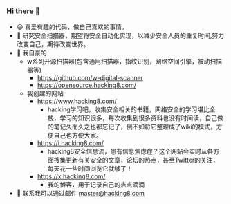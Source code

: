 ### Hi there 👋

<!--
**boy-hack/boy-hack** is a ✨ _special_ ✨ repository because its `README.md` (this file) appears on your GitHub profile.

Here are some ideas to get you started:

- 🔭 I’m currently working on ...
- 🌱 I’m currently learning ...
- 👯 I’m looking to collaborate on ...
- 🤔 I’m looking for help with ...
- 💬 Ask me about ...
- 📫 How to reach me: ...
- 😄 Pronouns: ...
- ⚡ Fun fact: ...
-->
- 😄 喜爱有趣的代码，做自己喜欢的事情。
- 🔭 研究安全扫描器，期望将安全自动化实现，以减少安全人员的重复时间,努力改变自己，期待改变世界。
- 🤔 我自豪的
  - w系列开源扫描器(包含通用扫描器，指纹识别，网络空间引擎，被动扫描器等)
    - https://github.com/w-digital-scanner
    - https://opensource.hacking8.com/
  - 我创建的网站
    - https://www.hacking8.com/
      - hacking学习吧，收集安全相关的书籍，网络安全的学习堪比全栈，学习的知识很多，每次收集到很多资料也没有时间读，自己做的笔记久而久之也都忘记了，倒不如将它整理成了wiki的模式，方便自己也方便大家。
    - https://i.hacking8.com/
      - hacking8安全信息流，患有信息焦虑症？这个网站会实时从各方面搜集更新有关安全的文章，论坛的热点，甚至Twitter的关注，每天花一些时间浏览它就够了！
    - https://x.hacking8.com/
      - 我的博客，用于记录自己的点点滴滴
- 💬 联系我可以通过邮件 master@hacking8.com
